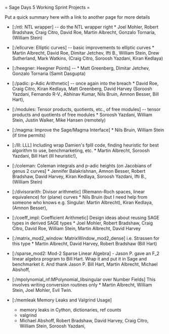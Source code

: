 = Sage Days 5 Working Sprint Projects =

Put a quick summary here with a link to another page for more details

   * [:/ntl: NTL wrapper] -- do the NTL wrapper right
         * Joel Mohler,  Robert Bradshaw, Craig Citro, David Roe, Martin Albrecht, Gonzalo Tornaria, (William Stein)
   
   * [:/ellcurve: Elliptic curves] -- basic improvements to elliptic curves
         * Martin Albrecht, David Roe, Dimitar Jetchev, Ifti B., William Stein, Drew Sutherland, Mark Watkins, (Craig Citro, Soroosh Yazdani, Kiran Kedlaya)
 
   * [:/heegner: Heegner Points] -- 
         * Matt Greenberg, Dimitar Jetchev, Gonzalo Tornaria (Samit Dasgupta)

   * [:/padic: p-Adic Arithmetic] -- once again into the breach
         * David Roe, Craig Citro, Kiran Kedlaya, Matt Greenberg, David Harvey (Soroosh Yazdani, Fernando R-V., Abhinav Kumar, Nils Bruin, Amnon Besser, Bill Hart), 
        
   * [:/modules: Tensor products, quotients, etc., of free modules] -- tensor products and quotients of free modules
         * Soroosh Yazdani, William Stein, Justin Walker, Mike Hansen (remotely)

   * [:/magma: Improve the Sage/Magma Interface]
         * Nils Bruin, William Stein (if time permits)



   * [:/lll: LLL]
       Including wrap Damien's fplll code, finding heuristic for best algorithm to use, benchmarketing, etc. 
         * Martin Albrecht, Soroosh Yazdani, Bill Hart (lll heuristic!), 




   * [:/coleman: Coleman integrals and p-adic heights (on  Jacobians of genus 2 curves]
         * Jennifer Balakrishnan, Amnon Besser, Robert Bradshaw, David Harvey, Kiran Kedlaya, Soroosh Yazdani, Ifti B., (William Stein)



   * [:/divisorarith: Divisor arithmetic] (Riemann-Roch spaces, linear equivalence) for (plane) curves
         * Nils Bruin (but I need help from someone who knows e.g. Singular: Martin Albrecht), Kiran Kedlaya, (Amnon Besser), 



   * [:/coeff_impl:  Coefficient Arithmetic] Design ideas about reusing SAGE types in derived SAGE types
         * Joel Mohler, Robert Bradshaw, Craig Citro, David Roe, William Stein, Martin Albrecht, David Harvey



   * [:/matrix_mod2_window: MatrixWindow_mod2_dense] i.e. Strassen for this type
         * Martin Albrecht, David Harvey, Robert Bradshaw (Bill Hart)

   * [:/sparse_mod2: Mod-2 Sparse Linear Algebra] 
         - Jason P. gave an F_2 linear algebra program to Bill Hart.  Wrap it and put it in Sage and benchmarket it. And thank Jason P.
    Bill Hart, Martin Albrecht, Michael Abshoff, 

   * [:/mpolynomial_nf:MPolynomial_libsingular over Number Fields] This involves writing conversion routines only
         * Martin Albrecht, William Stein, Joel Mohler, Evil Twin.


   * [:/memleak Memory Leaks and Valgrind Usage] 
      - memory leaks in Cython, dictionaries, ref counts
      - valgrind
       
      * Michael Abshoff, Robert Bradshaw, David Harvey, Craig Citro, William Stein, Soroosh Yazdani, 
